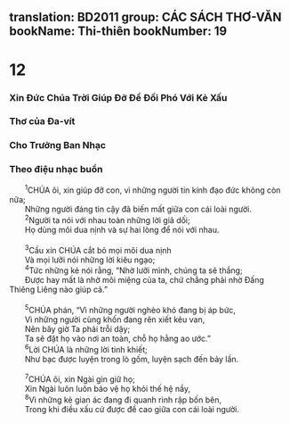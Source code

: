 translation: BD2011
group: CÁC SÁCH THƠ-VĂN
bookName: Thi-thiên 
bookNumber: 19
-------

<div class="title"><h1>12</h1><h3>Xin Ðức Chúa Trời Giúp Ðỡ Ðể Ðối Phó Với Kẻ Xấu</h3><h3>Thơ của Ða-vít</h3><h3>Cho Trưởng Ban Nhạc</h3><h3>Theo điệu nhạc buồn</h3></div>
<span class="verse thi_12_1">  <sup>1</sup>CHÚA ôi, xin giúp đỡ con, vì những người tin kính đạo đức không còn nữa;<br/>  Những người đáng tin cậy đã biến mất giữa con cái loài người.<br/></span>
<span class="verse thi_12_2">  <sup>2</sup>Người ta nói với nhau toàn những lời giả dối;<br/>  Họ dùng môi dua nịnh và sự hai lòng để nói với nhau.<br/><br/></span>
<span class="verse thi_12_3">  <sup>3</sup>Cầu xin CHÚA cắt bỏ mọi môi dua nịnh<br/>  Và mọi lưỡi nói những lời kiêu ngạo;<br/></span>
<span class="verse thi_12_4">  <sup>4</sup>Tức những kẻ nói rằng, “Nhờ lưỡi mình, chúng ta sẽ thắng;<br/>  Ðược hay mất là nhờ môi miệng của ta, chứ chẳng phải nhờ Ðấng Thiêng Liêng nào giúp cả.” <br/><br/></span>
<span class="verse thi_12_5">  <sup>5</sup>CHÚA phán, “Vì những người nghèo khó đang bị áp bức,<br/>  Vì những người cùng khốn đang rên xiết kêu van,<br/>  Nên bây giờ Ta phải trỗi dậy;<br/>  Ta sẽ đặt họ vào nơi an toàn, chỗ họ hằng ao ước.”<br/></span>
<span class="verse thi_12_6">  <sup>6</sup>Lời CHÚA là những lời tinh khiết;<br/>  Như bạc được luyện trong lò gốm, luyện sạch đến bảy lần.<br/><br/></span>
<span class="verse thi_12_7">  <sup>7</sup>CHÚA ôi, xin Ngài gìn giữ họ;<br/>  Xin Ngài luôn luôn bảo vệ họ khỏi thế hệ nầy,<br/></span>
<span class="verse thi_12_8">  <sup>8</sup>Vì những kẻ gian ác đang đi quanh rình rập bốn bên,<br/>  Trong khi điều xấu cứ được đề cao giữa con cái loài người.<br/></span>
